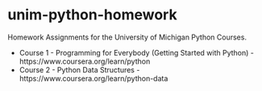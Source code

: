 # unim-python-homework
Homework Assignments for the  University of Michigan Python Courses.

<ul>
<li> Course 1 - Programming for Everybody (Getting Started with Python) - https://www.coursera.org/learn/python
<li> Course 2 - Python Data Structures - https://www.coursera.org/learn/python-data
</ul>
